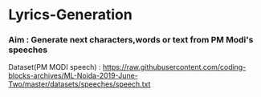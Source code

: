 # Lyrics-Generation
### Aim : Generate next characters,words or text from PM Modi's speeches
Dataset(PM MODI speech) : https://raw.githubusercontent.com/coding-blocks-archives/ML-Noida-2019-June-Two/master/datasets/speeches/speech.txt
